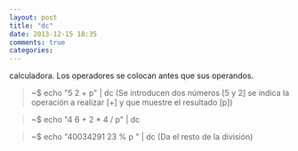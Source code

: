 ```yaml
---
layout: post
title: "dc"
date: 2013-12-15 18:35
comments: true
categories: 
---
```

calculadora. Los operadores se colocan antes que sus operandos.

>~$ echo "5 2 + p" | dc (Se introducen dos números [5 y 2] se indica la operación a realizar [+] y que muestre el resultado [p])

>~$ echo "4 6 + 2 * 4 / p" | dc

>~$ echo "40034291 23 % p " | dc (Da el resto de la división)

